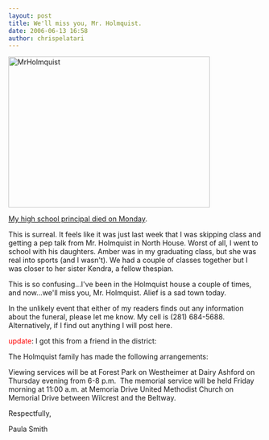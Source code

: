 ```yaml
---
layout: post
title: We'll miss you, Mr. Holmquist.
date: 2006-06-13 16:58
author: chrispelatari
---
```

<a href="http://chrispelatari.files.wordpress.com/2006/06/mrholmquist.jpg"><img class="alignnone size-full wp-image-1150" alt="MrHolmquist" src="http://chrispelatari.files.wordpress.com/2006/06/mrholmquist.jpg" width="400" height="300" /></a>

<a href="http://www.click2houston.com/news/9358956/detail.html?subid=10100242#">My
high school principal died on Monday</a>.

This is surreal. It feels like it was just last week that I was skipping
class and getting a pep talk from Mr. Holmquist in North House. Worst of all, I
went to school with his daughters. Amber was in my graduating class, but she was
real into sports (and I wasn't). We had a couple of classes together but I was
closer to her sister Kendra, a fellow thespian.

This is so confusing...I've been in the Holmquist house a couple of times,
and now...we'll miss you, Mr. Holmquist. Alief is a sad town today.

In the unlikely event that either of my readers finds out any information
about the funeral, please let me know. My cell is (281) 684-5688. Alternatively,
if I find out anything I will post here.

<span style="color:#ff0000;">update</span>: I got this from a friend in the
district:

The Holmquist family
has made the following arrangements:

Viewing services will
be at Forest
Park on Westheimer at Dairy Ashford on Thursday evening
from 6-8 p.m.  The memorial service will be held Friday morning at 11:00
a.m. at Memoria Drive United Methodist Church on Memorial Drive between Wilcrest and the
Beltway.

Respectfully,

Paula
Smith
